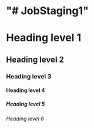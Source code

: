 # "# JobStaging1"

# Heading level 1
## Heading level 2
### Heading level 3
#### Heading level 4
##### Heading level 5
###### Heading level 6 
